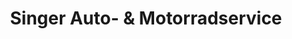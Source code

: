 ---
title: "Singer Auto- & Motorradservice"
url: /milower-land/singer-auto-und-motorradservice/
shop: Motorrad
---